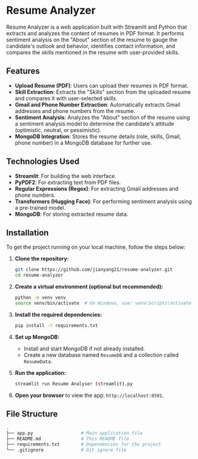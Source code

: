 # Resume Analyzer

Resume Analyzer is a web application built with Streamlit and Python that extracts and analyzes the content of resumes in PDF format. It performs sentiment analysis on the "About" section of the resume to gauge the candidate's outlook and behavior, identifies contact information, and compares the skills mentioned in the resume with user-provided skills.

## Features

- **Upload Resume (PDF)**: Users can upload their resumes in PDF format.
- **Skill Extraction**: Extracts the "Skills" section from the uploaded resume and compares it with user-selected skills.
- **Gmail and Phone Number Extraction**: Automatically extracts Gmail addresses and phone numbers from the resume.
- **Sentiment Analysis**: Analyzes the "About" section of the resume using a sentiment analysis model to determine the candidate's attitude (optimistic, neutral, or pessimistic).
- **MongoDB Integration**: Stores the resume details (role, skills, Gmail, phone number) in a MongoDB database for further use.

## Technologies Used

- **Streamlit**: For building the web interface.
- **PyPDF2**: For extracting text from PDF files.
- **Regular Expressions (Regex)**: For extracting Gmail addresses and phone numbers.
- **Transformers (Hugging Face)**: For performing sentiment analysis using a pre-trained model.
- **MongoDB**: For storing extracted resume data.
  
## Installation

To get the project running on your local machine, follow the steps below:

1. **Clone the repository:**
    ```bash
    git clone https://github.com/jianyang21/resume-analyzer.git
    cd resume-analyzer
    ```

2. **Create a virtual environment (optional but recommended):**
    ```bash
    python -m venv venv
    source venv/bin/activate  # On Windows, use: venv\Scripts\activate
    ```

3. **Install the required dependencies:**
    ```bash
    pip install -r requirements.txt
    ```

4. **Set up MongoDB:**
    - Install and start MongoDB if not already installed.
    - Create a new database named `ResumeDB` and a collection called `ResumeData`.

5. **Run the application:**
    ```bash
    streamlit run Resume Analyser (streamlit).py
    ```

6. **Open your browser** to view the app: `http://localhost:8501`.

## File Structure

```bash
.
├── app.py                  # Main application file
├── README.md               # This README file
├── requirements.txt        # Dependencies for the project
└── .gitignore              # Git ignore file
